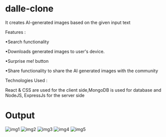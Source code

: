 # dalle-clone
It creates AI-generated images based on the given input text

Features :

•Search functionality

•Downloads generated images to user's device.

•Surprise me! button

•Share functionality to share the AI generated images with the community

Technologies Used :

React & CSS are used for the client side,MongoDB is used for database and NodeJS, ExpressJs for the server side
# Output
![img1](https://github.com/Chaitanyasri-27/dalle-clone/assets/140045493/c52f6c77-f1b5-4317-9dee-ebe07b74bdad)
![img2](https://github.com/Chaitanyasri-27/dalle-clone/assets/140045493/bd5ae117-97c8-491e-bc7e-964b1c4f6ed3)
![img3](https://github.com/Chaitanyasri-27/dalle-clone/assets/140045493/f0b67ab3-e8de-4985-a1e7-d32e3a7035c3)
![img4](https://github.com/Chaitanyasri-27/dalle-clone/assets/140045493/cd8cba8c-26ed-4bfd-a31e-be8ac9556280)
![img5](https://github.com/Chaitanyasri-27/dalle-clone/assets/140045493/e713316b-2003-48d4-88b7-4e8787b38dd9)
